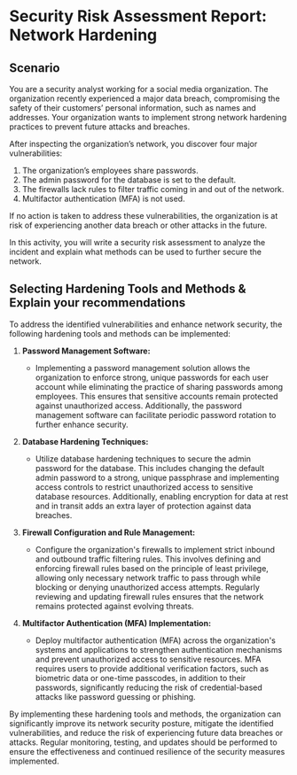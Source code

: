 # Security Risk Assessment Report: Network Hardening

## Scenario 

You are a security analyst working for a social media organization. The organization recently experienced a major data breach, compromising the safety of their customers’ personal information, such as names and addresses. Your organization wants to implement strong network hardening practices to prevent future attacks and breaches. 

After inspecting the organization’s network, you discover four major vulnerabilities:
1. The organization’s employees share passwords.
2. The admin password for the database is set to the default.
3. The firewalls lack rules to filter traffic coming in and out of the network.
4. Multifactor authentication (MFA) is not used. 

If no action is taken to address these vulnerabilities, the organization is at risk of experiencing another data breach or other attacks in the future. 

In this activity, you will write a security risk assessment to analyze the incident and explain what methods can be used to further secure the network.

## Selecting Hardening Tools and Methods & Explain your recommendations

To address the identified vulnerabilities and enhance network security, the following hardening tools and methods can be implemented:

1. **Password Management Software:**
   - Implementing a password management solution allows the organization to enforce strong, unique passwords for each user account while eliminating the practice of sharing passwords among employees. This ensures that sensitive accounts remain protected against unauthorized access. Additionally, the password management software can facilitate periodic password rotation to further enhance security.

2. **Database Hardening Techniques:**
   - Utilize database hardening techniques to secure the admin password for the database. This includes changing the default admin password to a strong, unique passphrase and implementing access controls to restrict unauthorized access to sensitive database resources. Additionally, enabling encryption for data at rest and in transit adds an extra layer of protection against data breaches.

3. **Firewall Configuration and Rule Management:**
   - Configure the organization's firewalls to implement strict inbound and outbound traffic filtering rules. This involves defining and enforcing firewall rules based on the principle of least privilege, allowing only necessary network traffic to pass through while blocking or denying unauthorized access attempts. Regularly reviewing and updating firewall rules ensures that the network remains protected against evolving threats.

4. **Multifactor Authentication (MFA) Implementation:**
   - Deploy multifactor authentication (MFA) across the organization's systems and applications to strengthen authentication mechanisms and prevent unauthorized access to sensitive resources. MFA requires users to provide additional verification factors, such as biometric data or one-time passcodes, in addition to their passwords, significantly reducing the risk of credential-based attacks like password guessing or phishing.

By implementing these hardening tools and methods, the organization can significantly improve its network security posture, mitigate the identified vulnerabilities, and reduce the risk of experiencing future data breaches or attacks. Regular monitoring, testing, and updates should be performed to ensure the effectiveness and continued resilience of the security measures implemented.
